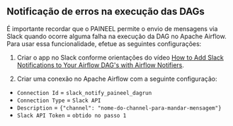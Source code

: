 ## Notificação de erros na execução das DAGs

É importante recordar que o PAINEEL permite o envio de mensagens via Slack quando ocorre alguma falha na execução da DAG no Apache Airflow. Para usar essa funcionalidade, efetue as seguintes configurações:

1. Criar o app no Slack conforme orientações do vídeo [How to Add Slack Notifications to Your Airflow DAG's with Airflow Notifiers](https://www.youtube.com/watch?v=4yQJWnhKEa4&ab_channel=TheDataGuy).

2. Criar uma conexão no Apache Airflow com a seguinte configuração:

  * `Connection Id` = `slack_notify_paineel_dagrun`
  * `Connection Type` = `Slack API`
  * `Description` = `{"channel": "nome-do-channel-para-mandar-mensagem"}`
  * `Slack API Token` = `obtido no passo 1`
